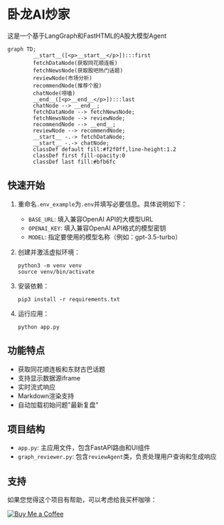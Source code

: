 # 卧龙AI炒家

这是一个基于LangGraph和FastHTML的A股大模型Agent

```mermaid
graph TD;
        __start__([<p>__start__</p>]):::first
        fetchDataNode(获取同花顺连板)
        fetchNewsNode(获取股吧热门话题)
        reviewNode(市场分析)
        recommendNode(推荐个股)
        chatNode(唠嗑)
        __end__([<p>__end__</p>]):::last
        chatNode --> __end__;
        fetchDataNode --> fetchNewsNode;
        fetchNewsNode --> reviewNode;
        recommendNode --> __end__;
        reviewNode --> recommendNode;
        __start__ -.-> fetchDataNode;
        __start__ -.-> chatNode;
        classDef default fill:#f2f0ff,line-height:1.2
        classDef first fill-opacity:0
        classDef last fill:#bfb6fc
```

## 快速开始

1. 重命名`.env_example`为`.env`并填写必要信息。具体说明如下：
   - `BASE_URL`: 填入兼容OpenAI API的大模型URL
   - `OPENAI_KEY`: 填入兼容OpenAI API格式的模型密钥
   - `MODEL`: 指定要使用的模型名称（例如：gpt-3.5-turbo）

2. 创建并激活虚拟环境：
   ```
   python3 -m venv venv
   source venv/bin/activate
   ```

3. 安装依赖：
   ```
   pip3 install -r requirements.txt
   ```

4. 运行应用：
   ```
   python app.py
   ```

## 功能特点

- 获取同花顺连板和东财古巴话题
- 支持显示数据源iframe
- 实时流式响应
- Markdown渲染支持
- 自动加载初始问题"最新复盘"

## 项目结构

- `app.py`: 主应用文件，包含FastAPI路由和UI组件
- `graph_reviewer.py`: 包含`reviewAgent`类，负责处理用户查询和生成响应

## 支持

如果您觉得这个项目有帮助，可以考虑给我买杯咖啡：

[![Buy Me a Coffee](https://img.shields.io/badge/Buy%20Me%20a%20Coffee-ffdd00?style=flat&logo=buy-me-a-coffee&logoColor=black)](https://www.paypal.com/paypalme/franklin755)
